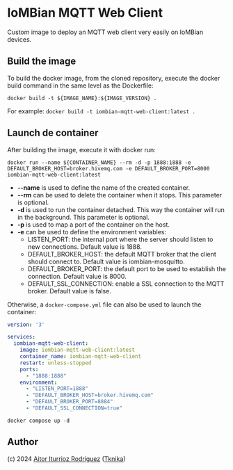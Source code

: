 # IoMBian MQTT Web Client

Custom image to deploy an MQTT web client very easily on IoMBian devices.


## Build the image

To build the docker image, from the cloned repository, execute the docker build command in the same level as the Dockerfile:

```
docker build -t ${IMAGE_NAME}:${IMAGE_VERSION} .
```

For example: ```docker build -t iombian-mqtt-web-client:latest .```


## Launch de container

After building the image, execute it with docker run:

```
docker run --name ${CONTAINER_NAME} --rm -d -p 1888:1888 -e DEFAULT_BROKER_HOST=broker.hivemq.com -e DEFAULT_BROKER_PORT=8000 iombian-mqtt-web-client:latest
```

- **--name** is used to define the name of the created container.
- **--rm** can be used to delete the container when it stops. This parameter is optional.
- **-d** is used to run the container detached. This way the container will run in the background. This parameter is optional.
- **-p** is used to map a port of the container on the host.
- **-e** can be used to define the environment variables:
  - LISTEN_PORT: the internal port where the server should listen to new connections. Default value is 1888.
  - DEFAULT_BROKER_HOST: the default MQTT broker that the client should connect to. Default value is iombian-mosquitto.
  - DEFAULT_BROKER_PORT: the default port to be used to establish the connection. Default value is 8000.
  - DEFAULT_SSL_CONNECTION: enable a SSL connection to the MQTT broker. Default value is false.

Otherwise, a ```docker-compose.yml``` file can also be used to launch the container:

```yaml
version: '3'

services:
  iombian-mqtt-web-client:
    image: iombian-mqtt-web-client:latest
    container_name: iombian-mqtt-web-client
    restart: unless-stopped
    ports:
      - "1888:1888"
    environment:
      - "LISTEN_PORT=1888"
      - "DEFAULT_BROKER_HOST=broker.hivemq.com"
      - "DEFAULT_BROKER_PORT=8884"
      - "DEFAULT_SSL_CONNECTION=true"
```

```
docker compose up -d
```

## Author

(c) 2024 [Aitor Iturrioz Rodríguez](https://github.com/bodiroga) ([Tknika](https://tknika.eus/))
